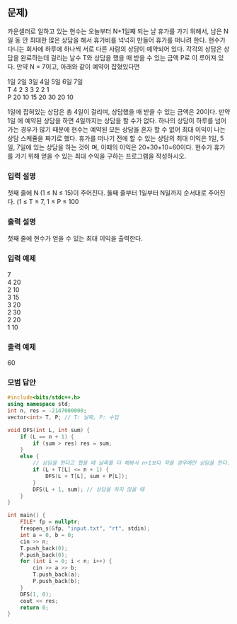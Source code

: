 ﻿## 문제)
카운셀러로 일하고 있는 현수는 오늘부터 N+1일째 되는 날 휴가를 가기 위해서, 남은 N일 동
안 최대한 많은 상담을 해서 휴가비를 넉넉히 만들어 휴가를 떠나려 한다.
현수가 다니는 회사에 하루에 하나씩 서로 다른 사람의 상담이 예약되어 있다.
각각의 상담은 상담을 완료하는데 걸리는 날수 T와 상담을 했을 때 받을 수 있는 금액 P로 이
루어져 있다.
만약 N = 7이고, 아래와 같이 예약이 잡혔있다면

  1일 2일 3일 4일 5일 6일 7일\
T  4   2   3   3   2   2   1\
P 20  10  15  20  30  20  10

1일에 잡혀있는 상담은 총 4일이 걸리며, 상담했을 때 받을 수 있는 금액은 20이다. 만약 1일
에 예약된 상담을 하면 4일까지는 상담을 할 수가 없다.
하나의 상담이 하루를 넘어가는 경우가 많기 때문에 현수는 예약된 모든 상담을 혼자 할 수
없어 최대 이익이 나는 상담 스케쥴을 짜기로 했다.
휴가를 떠나기 전에 할 수 있는 상담의 최대 이익은 1일, 5일, 7일에 있는 상담을 하는 것이
며, 이때의 이익은 20+30+10=60이다.
현수가 휴가를 가기 위해 얻을 수 있는 최대 수익을 구하는 프로그램을 작성하시오.

### 입력 설명
첫째 줄에 N (1 ≤ N ≤ 15)이 주어진다.
둘째 줄부터 1일부터 N일까지 순서대로 주어진다. (1 ≤ T ≤ 7, 1 ≤ P ≤ 100

### 출력 설명
첫째 줄에 현수가 얻을 수 있는 최대 이익을 출력한다.

### 입력 예제
7\
4 20\
2 10\
3 15\
3 20\
2 30\
2 20\
1 10

### 출력 예제
60

### 모범 답안
``` Cpp
#include<bits/stdc++.h>
using namespace std;
int n, res = -2147000000;
vector<int> T, P; // T: 날짜, P: 수입

void DFS(int L, int sum) {
    if (L == n + 1) {
        if (sum > res) res = sum;
    }
    else {
        // 상담을 한다고 했을 때 날짜를 더 해봐서 n+1보다 작을 경우에만 상담을 한다.
        if (L + T[L] <= n + 1) {
            DFS(L + T[L], sum + P[L]);
        }
        DFS(L + 1, sum); // 상담을 하지 않을 때
    }
}

int main() {
    FILE* fp = nullptr;
    freopen_s(&fp, "input.txt", "rt", stdin);
    int a = 0, b = 0;
    cin >> n;
    T.push_back(0);
    P.push_back(0);
    for (int i = 0; i < n; i++) {
        cin >> a >> b;
        T.push_back(a);
        P.push_back(b);
    }
    DFS(1, 0);
    cout << res;
    return 0;
}
```